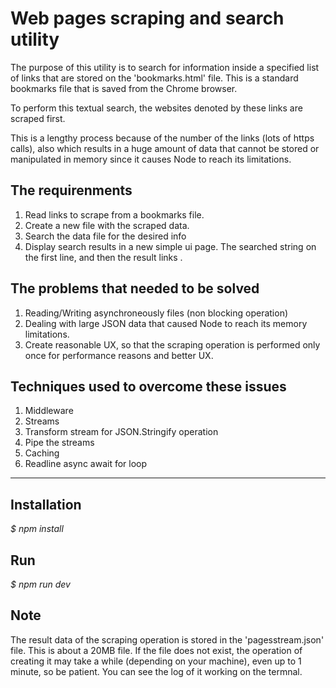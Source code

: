 # Web pages scraping and search utility

The purpose of this utility is to search for information inside a specified list of links that are stored on the 'bookmarks.html' file. This is a standard bookmarks file that is saved from the Chrome browser.

To perform this textual search, the websites denoted by these links are scraped first.

This is a lengthy process because of the number of the links (lots of https calls), also which results in a huge amount of data that cannot be stored or manipulated in memory since it causes Node to reach its limitations.

## The requirenments

1. Read links to scrape from a bookmarks file.
2. Create a new file with the scraped data.
3. Search the data file for the desired info
4. Display search results in a new simple ui page. The searched string on the first line, and then the result links .

## The problems that needed to be solved

1. Reading/Writing asynchroneously files (non blocking operation)
2. Dealing with large JSON data that caused Node to reach its memory limitations.
3. Create reasonable UX, so that the scraping operation is performed only once for performance reasons and better UX.

## Techniques used to overcome these issues

1. Middleware
2. Streams
3. Transform stream for JSON.Stringify operation
4. Pipe the streams
5. Caching
6. Readline async await for loop

<hr>

## Installation

<I> \$ npm install </I>

## Run

<I> \$ npm run dev </I>

## Note

The result data of the scraping operation is stored in the 'pagesstream.json' file.
This is about a 20MB file.
If the file does not exist, the operation of creating it may take a while (depending on your machine), even up to 1 minute, so be patient. You can see the log of it working on the termnal.
